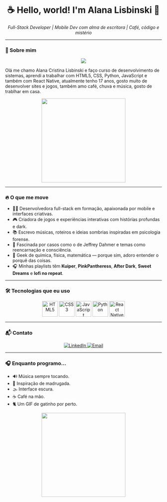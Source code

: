<h1 align="center">☕ Hello, world! I'm <strong>Alana Lisbinski</strong> 🍫</h1>

<p align="center">
  <em>Full-Stack Developer | Mobile Dev com alma de escritora | Café, código e mistério</em>
</p>

---

### 🐾 Sobre mim

<p align="center">
  <img src="https://media.giphy.com/media/3o7abKhOpu0NwenH3O/giphy.gif" />
</p>

 <p> Olá me chamo Alana Cristina Lisbinski e faço curso de desenvolvimento de sistemas, aprendi a trabalhar com HTML5, CSS, Python, JavaScript e também com React Native, atualmente tenho 17 anos, gosto muito de desenvolver sites e jogos, também amo café, chuva e música, gosto de trablhar em casa. </p>
   
<p align="center">
  <img src="https://media.giphy.com/media/v1.Y2lkPTc5MGI3NjExcDExZGdtb3JzNDBjbzY2aGh6ejFqeGVhbnh2aWx0ajBnMGx4aW41cCZlcD12MV9naWZzX3NlYXJjaCZjdD1n/l4pTfx2qLszoacZRS/giphy.gif" width="270">
</p>

---

### 🔥 O que me move

- 👩‍💻 Desenvolvedora full-stack em formação, apaixonada por mobile e interfaces criativas.
- 🎮 Criadora de jogos e experiências interativas com histórias profundas e dark.
- 📚 Escrevo músicas, roteiros e ideias sombrias inspiradas em psicologia forense.
- 🧠 Fascinada por casos como o de Jeffrey Dahmer e temas como reencarnação e consciência.
- 🧪 Geek de química, física, matemática — porque sim, adoro entender o porquê das coisas.
- 🎧 Minhas playlists têm **Kuiper**, **PinkPantheress**, **After Dark**, **Sweet Dreams** e **lofi no repeat**.

---

### 🛠️ Tecnologias que eu uso

<p align="center">
  <img src="https://cdn.jsdelivr.net/gh/devicons/devicon/icons/html5/html5-original.svg" width="50px" title="HTML5"/>
  <img src="https://cdn.jsdelivr.net/gh/devicons/devicon/icons/css3/css3-original.svg" width="50px" title="CSS3"/>
  <img src="https://cdn.jsdelivr.net/gh/devicons/devicon/icons/javascript/javascript-original.svg" width="50px" title="JavaScript"/>
  <img src="https://cdn.jsdelivr.net/gh/devicons/devicon/icons/python/python-original.svg" width="50px" title="Python"/>
  <img src="https://cdn.jsdelivr.net/gh/devicons/devicon/icons/react/react-original.svg" width="50px" title="React Native"/>
</p>

---

### 📬 Contato

<p align="center">
  <a href="https://www.linkedin.com/in/alana-lisbinski-869123376/" target="_blank">
    <img src="https://img.shields.io/badge/LinkedIn-0077B5?style=for-the-badge&logo=linkedin&logoColor=white" alt="LinkedIn">
  </a>
  <a href="mailto: alanalisbinski9@gmail.com">
    <img src="https://img.shields.io/badge/Email-D14836?style=for-the-badge&logo=gmail&logoColor=white" alt="Email">
  </a>
</p>

---

### 🎧 Enquanto programo...

- 🔊 Música sempre tocando.
- 💭 Inspiração de madrugada.
- 🌫️ Interface escura.
- ☕ Café na mão.
- 🐈 Um GIF de gatinho por perto.


<p align="center">
  <img src="https://media.giphy.com/media/l0ExvXZ7aMbI4hihW/giphy.gif" width="270" />
</p>
